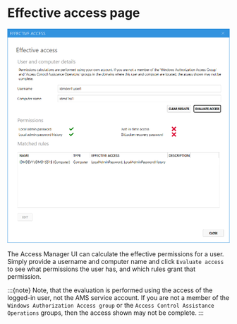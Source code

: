 # Effective access page

![](../../images/ui-page-authz-effectiveaccess.png)

The Access Manager UI can calculate the effective permissions for a user. Simply provide a username and computer name and click `Evaluate access` to see what permissions the user has, and which rules grant that permission.

:::{note} Note, that the evaluation is performed using the access of the logged-in user, not the AMS service account. If you are not a member of the `Windows Authorization Access group` or the `Access Control Assistance Operations` groups, then the access shown may not be complete. :::
